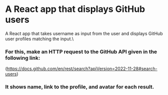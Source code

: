 # A React app that displays GitHub users
A React app that takes username as input from the user and displays GitHub user
profiles matching the input.\

### For this, make an HTTP request to the GitHub API given in the following link:

(https://docs.github.com/en/rest/search?apiVersion=2022-11-28#search-users)

### It shows name, link to the profile, and avatar for each result.
